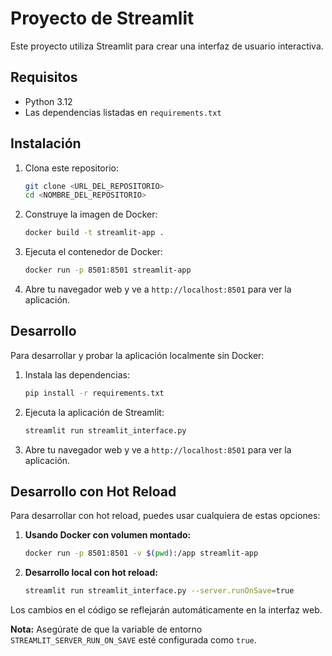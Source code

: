 # Proyecto de Streamlit

Este proyecto utiliza Streamlit para crear una interfaz de usuario interactiva.

## Requisitos

- Python 3.12
- Las dependencias listadas en `requirements.txt`

## Instalación

1. Clona este repositorio:
    ```bash
    git clone <URL_DEL_REPOSITORIO>
    cd <NOMBRE_DEL_REPOSITORIO>
    ```

2. Construye la imagen de Docker:
    ```bash
    docker build -t streamlit-app .
    ```

3. Ejecuta el contenedor de Docker:
    ```bash
    docker run -p 8501:8501 streamlit-app
    ```

4. Abre tu navegador web y ve a `http://localhost:8501` para ver la aplicación.

## Desarrollo

Para desarrollar y probar la aplicación localmente sin Docker:

1. Instala las dependencias:
    ```bash
    pip install -r requirements.txt
    ```

2. Ejecuta la aplicación de Streamlit:
    ```bash
    streamlit run streamlit_interface.py
    ```

3. Abre tu navegador web y ve a `http://localhost:8501` para ver la aplicación.

## Desarrollo con Hot Reload

Para desarrollar con hot reload, puedes usar cualquiera de estas opciones:

1. **Usando Docker con volumen montado:**
    ```bash
    docker run -p 8501:8501 -v $(pwd):/app streamlit-app
    ```

2. **Desarrollo local con hot reload:**
    ```bash
    streamlit run streamlit_interface.py --server.runOnSave=true
    ```

Los cambios en el código se reflejarán automáticamente en la interfaz web.

**Nota:** Asegúrate de que la variable de entorno `STREAMLIT_SERVER_RUN_ON_SAVE` esté configurada como `true`.
